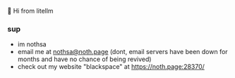 👋 Hi from litellm

### sup 
- im nothsa
- email me at [nothsa@noth.page](mailto:nothsa@noth.page) (dont, email servers have been down for months and have no chance of being revived)
- check out my website "blackspace" at https://noth.page:28370/
